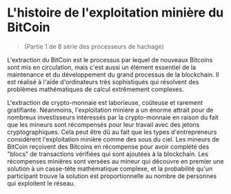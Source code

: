 # L'histoire de l'exploitation minière du BitCoin
> (Partie 1 de 8 série des processeurs de hachage)


L'extraction du BitCoin est le processus par lequel de nouveaux Bitcoins sont mis en circulation, mais c'est aussi un élément essentiel de la maintenance et du développement du grand processus de la blockchain. Il est réalisé à l'aide d'ordinateurs très sophistiqués qui résolvent des problèmes mathématiques de calcul extrêmement complexes.

L'extraction de crypto-monnaie est laborieuse, coûteuse et rarement gratifiante. Néanmoins, l'exploitation minière a un énorme attrait pour de nombreux investisseurs intéressés par la crypto-monnaie en raison du fait que les mineurs sont récompensés pour leur travail avec des jetons cryptographiques. Cela peut être dû au fait que les types d'entrepreneurs considèrent l'exploitation minière comme des sous du ciel. Les mineurs de BitCoin reçoivent des Bitcoins en récompense pour avoir complété des "blocs" de transactions vérifiées qui sont ajoutées à la blockchain. Les récompenses minières sont versées au mineur qui découvre en premier une solution à un casse-tête mathématique complexe, et la probabilité qu'un participant trouve la solution est proportionnelle au nombre de personnes qui exploitent le réseau.
